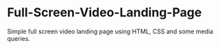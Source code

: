 # Full-Screen-Video-Landing-Page
Simple full screen video landing page using HTML, CSS and some media queries.
